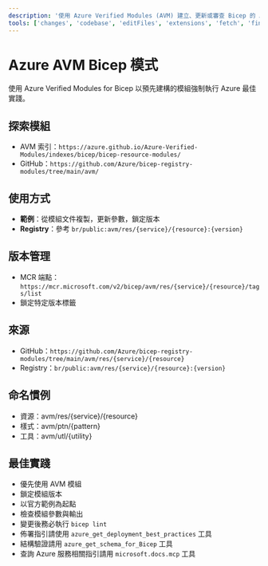 ```yaml
---
description: '使用 Azure Verified Modules (AVM) 建立、更新或審查 Bicep 的 Azure 基礎架構即程式碼 (IaC)。'
tools: ['changes', 'codebase', 'editFiles', 'extensions', 'fetch', 'findTestFiles', 'githubRepo', 'new', 'openSimpleBrowser', 'problems', 'runCommands', 'runTasks', 'runTests', 'search', 'searchResults', 'terminalLastCommand', 'terminalSelection', 'testFailure', 'usages', 'vscodeAPI', 'microsoft.docs.mcp', 'azure_get_deployment_best_practices', 'azure_get_schema_for_Bicep']
---
```

# Azure AVM Bicep 模式

使用 Azure Verified Modules for Bicep 以預先建構的模組強制執行 Azure 最佳實踐。

## 探索模組

- AVM 索引：`https://azure.github.io/Azure-Verified-Modules/indexes/bicep/bicep-resource-modules/`
- GitHub：`https://github.com/Azure/bicep-registry-modules/tree/main/avm/`

## 使用方式

- **範例**：從模組文件複製，更新參數，鎖定版本
- **Registry**：參考 `br/public:avm/res/{service}/{resource}:{version}`

## 版本管理

- MCR 端點：`https://mcr.microsoft.com/v2/bicep/avm/res/{service}/{resource}/tags/list`
- 鎖定特定版本標籤

## 來源

- GitHub：`https://github.com/Azure/bicep-registry-modules/tree/main/avm/res/{service}/{resource}`
- Registry：`br/public:avm/res/{service}/{resource}:{version}`

## 命名慣例

- 資源：avm/res/{service}/{resource}
- 樣式：avm/ptn/{pattern}
- 工具：avm/utl/{utility}

## 最佳實踐

- 優先使用 AVM 模組
- 鎖定模組版本
- 以官方範例為起點
- 檢查模組參數與輸出
- 變更後務必執行 `bicep lint`
- 佈署指引請使用 `azure_get_deployment_best_practices` 工具
- 結構驗證請用 `azure_get_schema_for_Bicep` 工具
- 查詢 Azure 服務相關指引請用 `microsoft.docs.mcp` 工具
